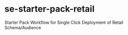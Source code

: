 # se-starter-pack-retail

Starter Pack Workflow for Single Click Deployment of Retail Schema/Audience
